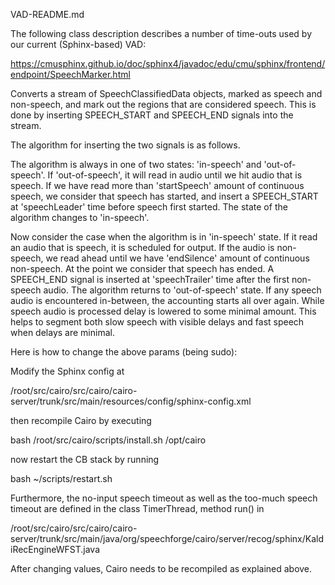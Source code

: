 VAD-README.md

The following class description describes a number of time-outs used by our current (Sphinx-based) VAD:

https://cmusphinx.github.io/doc/sphinx4/javadoc/edu/cmu/sphinx/frontend/endpoint/SpeechMarker.html

Converts a stream of SpeechClassifiedData objects, marked as speech and non-speech, and mark out the regions that are considered speech. This is done by inserting SPEECH_START and SPEECH_END signals into the stream.

The algorithm for inserting the two signals is as follows.

The algorithm is always in one of two states: 'in-speech' and 'out-of-speech'. If 'out-of-speech', it will read in audio until we hit audio that is speech. If we have read more than 'startSpeech' amount of continuous speech, we consider that speech has started, and insert a SPEECH_START at 'speechLeader' time before speech first started. The state of the algorithm changes to 'in-speech'.

Now consider the case when the algorithm is in 'in-speech' state. If it read an audio that is speech, it is scheduled for output. If the audio is non-speech, we read ahead until we have 'endSilence' amount of continuous non-speech. At the point we consider that speech has ended. A SPEECH_END signal is inserted at 'speechTrailer' time after the first non-speech audio. The algorithm returns to 'out-of-speech' state. If any speech audio is encountered in-between, the accounting starts all over again. While speech audio is processed delay is lowered to some minimal amount. This helps to segment both slow speech with visible delays and fast speech when delays are minimal.

Here is how to change the above params (being sudo):

Modify the Sphinx config at

/root/src/cairo/src/cairo/cairo-server/trunk/src/main/resources/config/sphinx-config.xml

then recompile Cairo by executing

bash /root/src/cairo/scripts/install.sh /opt/cairo

now restart the CB stack by running

bash ~/scripts/restart.sh

Furthermore, the no-input speech timeout as well as the too-much speech timeout are defined in the class TimerThread, method run() in

/root/src/cairo/src/cairo/cairo-server/trunk/src/main/java/org/speechforge/cairo/server/recog/sphinx/KaldiRecEngineWFST.java

After changing values, Cairo needs to be recompiled as explained above.
